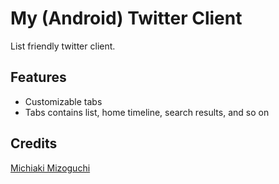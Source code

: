 # My (Android) Twitter Client

List friendly twitter client.

## Features

- Customizable tabs
- Tabs contains list, home timeline, search results, and so on

## Credits

[Michiaki Mizoguchi](https://github.com/mizoguche)
